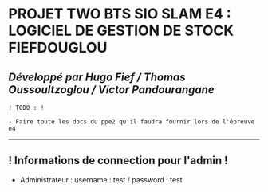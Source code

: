 # PROJET TWO BTS SIO SLAM E4 : LOGICIEL DE GESTION DE STOCK FIEFDOUGLOU

## ***Développé par Hugo Fief / Thomas Oussoultzoglou / Victor Pandourangane***

```
! TODO : ! 

- Faire toute les docs du ppe2 qu'il faudra fournir lors de l'épreuve e4 

```

--- 

## ! Informations de connection pour l'admin !
- Administrateur : username : test / password : test